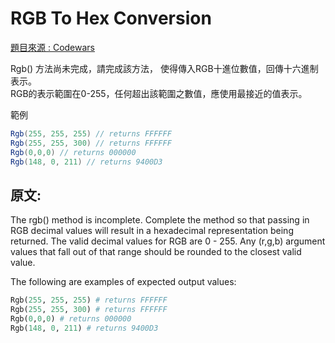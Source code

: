 ﻿# RGB To Hex Conversion
[題目來源 : Codewars](https://www.codewars.com/kata/513e08acc600c94f01000001/train/csharp)

Rgb() 方法尚未完成，請完成該方法，
使得傳入RGB十進位數值，回傳十六進制表示。  
RGB的表示範圍在0-255，任何超出該範圍之數值，應使用最接近的值表示。

範例
``` c#
Rgb(255, 255, 255) // returns FFFFFF
Rgb(255, 255, 300) // returns FFFFFF
Rgb(0,0,0) // returns 000000
Rgb(148, 0, 211) // returns 9400D3
```

## 原文:

The rgb() method is incomplete. Complete the method so that passing in RGB decimal values will result in a hexadecimal representation being returned. The valid decimal values for RGB are 0 - 255. Any (r,g,b) argument values that fall out of that range should be rounded to the closest valid value.

The following are examples of expected output values:
``` python
Rgb(255, 255, 255) # returns FFFFFF
Rgb(255, 255, 300) # returns FFFFFF
Rgb(0,0,0) # returns 000000
Rgb(148, 0, 211) # returns 9400D3
```